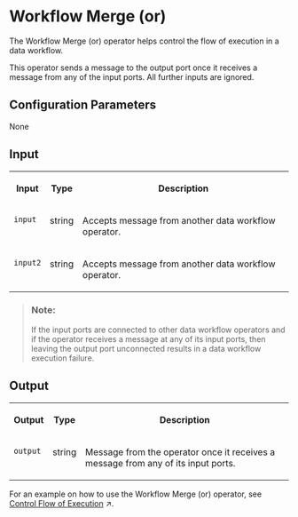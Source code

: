<!-- loio6be13b9fab3944be8eef2dc4fa327229 -->

# Workflow Merge \(or\)

The Workflow Merge \(or\) operator helps control the flow of execution in a data workflow.



This operator sends a message to the output port once it receives a message from any of the input ports. All further inputs are ignored.



<a name="loio6be13b9fab3944be8eef2dc4fa327229__section_ufc_dzc_l2b"/>

## Configuration Parameters

None



<a name="loio6be13b9fab3944be8eef2dc4fa327229__section_knq_5f3_vdb"/>

## Input


<table>
<tr>
<th valign="top">

Input

</th>
<th valign="top">

Type

</th>
<th valign="top">

Description

</th>
</tr>
<tr>
<td valign="top">

`input` 

</td>
<td valign="top">

string

</td>
<td valign="top">

Accepts message from another data workflow operator.

</td>
</tr>
<tr>
<td valign="top">

`input2` 

</td>
<td valign="top">

string

</td>
<td valign="top">

Accepts message from another data workflow operator.

</td>
</tr>
</table>

> ### Note:  
> If the input ports are connected to other data workflow operators and if the operator receives a message at any of its input ports, then leaving the output port unconnected results in a data workflow execution failure.



<a name="loio6be13b9fab3944be8eef2dc4fa327229__section_swc_cg3_vdb"/>

## Output


<table>
<tr>
<th valign="top">

Output

</th>
<th valign="top">

Type

</th>
<th valign="top">

Description

</th>
</tr>
<tr>
<td valign="top">

`output` 

</td>
<td valign="top">

string

</td>
<td valign="top">

Message from the operator once it receives a message from any of its input ports.

</td>
</tr>
</table>

For an example on how to use the Workflow Merge \(or\) operator, see [Control Flow of Execution](https://help.sap.com/viewer/1c1341f6911f4da5a35b191b40b426c8/Cloud/en-US/c7723e3a10f94a74b15f925b3d9eeda5.html "SAP Data Intelligence provides the data workflow operators Workflow Merge (or), Workflow Merge (and), and Workflow Split to control the flow of execution in a data workflow.") :arrow_upper_right:.

